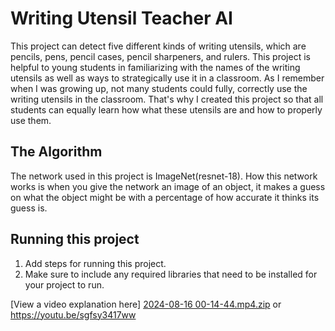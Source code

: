 # Writing Utensil Teacher AI
This project can detect five different kinds of writing utensils, which are pencils, pens, pencil cases, pencil sharpeners, and rulers. This project is helpful to young students in familiarizing with the names of the writing utensils as well as ways to strategically use it in a classroom. As I remember when I was growing up, not many students could fully, correctly use the writing utensils in the classroom. That's why I created this project so that all students can equally learn how what these utensils are and how to properly use them. 

## The Algorithm
The network used in this project is ImageNet(resnet-18). How this network works is when you give the network an image of an object, it makes a guess on what the object might be with a percentage of how accurate it thinks its guess is.

## Running this project

1. Add steps for running this project.
2. Make sure to include any required libraries that need to be installed for your project to run.

[View a video explanation here]
[2024-08-16 00-14-44.mp4.zip](https://github.com/user-attachments/files/16632855/2024-08-16.00-14-44.mp4.zip)
or https://youtu.be/sgfsy3417ww
